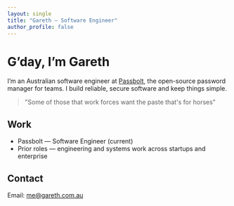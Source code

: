```yaml
---
layout: single
title: "Gareth — Software Engineer"
author_profile: false
---
```


# G’day, I’m Gareth

I’m an Australian software engineer at [Passbolt](https://passbolt.com), the open-source password manager for teams. I build reliable, secure software and keep things simple.

> "Some of those that work forces want the paste that's for horses"

## Work

- Passbolt — Software Engineer (current)
- Prior roles — engineering and systems work across startups and enterprise

## Contact

Email: [me@gareth.com.au](mailto:me@gareth.com.au)
